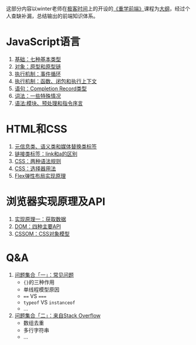 这部分内容以winter老师在[极客时间](https://time.geekbang.org/)上的开设的[《重学前端》](https://time.geekbang.org/column/intro/100023201)课程为[大纲](https://github.com/Walkerant/Study/tree/master/web/md/outline.md)，经过个人查缺补漏，总结输出的前端知识体系。

# JavaScript语言
1. [基础：七种基本类型](https://github.com/Walkerant/Study/tree/master/web/md/js-types.md)
2. [对象：原型和原型链](https://github.com/Walkerant/Study/tree/master/web/md/js-prototype.md)
3. [执行机制：事件循环](https://github.com/Walkerant/Study/tree/master/web/md/js-event-loop.md)
4. [执行机制：函数、闭包和执行上下文](https://github.com/Walkerant/Study/tree/master/web/md/js-execution.md)
5. [语句：Completion Record类型](https://github.com/Walkerant/Study/tree/master/web/md/js-statement.md)
6. [词法：一些特殊情况](https://github.com/Walkerant/Study/tree/master/web/md/js-lexical.md)
7. [语法:模块、预处理和指令序言](https://github.com/Walkerant/Study/tree/master/web/md/js-grammar.md)

# HTML和CSS
1. [元信息类、语义类和媒体替换类标签](https://github.com/Walkerant/Study/tree/master/web/md/html-semantic.md)
2. [链接类标签：link和a的区别](https://github.com/Walkerant/Study/tree/master/web/md/html-links.md)
3. [CSS：两种语法规则](https://github.com/Walkerant/Study/tree/master/web/md/css-rules.md)
4. [CSS：选择器用法](https://github.com/Walkerant/Study/tree/master/web/md/css-selectors.md)
5. [Flex弹性布局实现原理](https://github.com/Walkerant/Study/tree/master/web/md/css-flex.md)

# 浏览器实现原理及API
1. [实现原理一：获取数据](https://github.com/Walkerant/Study/tree/master/web/md/brower-http.md)
2. [DOM：四种主要API](https://github.com/Walkerant/Study/tree/master/web/md/brower-dom-api.md)
3. [CSSOM：CSS对象模型](https://github.com/Walkerant/Study/tree/master/web/md/cssom-api.md)

# Q&A
1. [问题集合「一」：常见问题](https://github.com/Walkerant/Study/tree/master/web/md/qa-js-1.md)
    - `{}`的三种作用
    - 单线程模型原因
    - `==` VS `===`
    - `typeof` VS `instanceof`
    - ...
2. [问题集合「二」：来自Stack Overflow](https://github.com/Walkerant/Study/tree/master/web/md/qa-js-2.md)
    - 数组去重
    - 多行字符串
    - ...